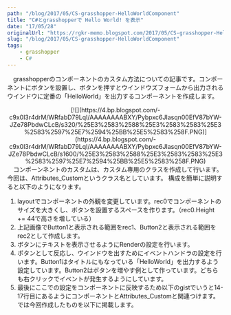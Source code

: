 ```yaml
---
path: "/blog/2017/05/CS-grasshopper-HelloWorldComponent"
title: "C#とgrasshopperで Hello World! を表示"
date: "17/05/28"
originalUrl: "https://rgkr-memo.blogspot.com/2017/05/CS-grasshopper-HelloWorldComponent.html"
slug: "/blog/2017/05/CS-grasshopper-HelloWorldComponent"
tags:
    - grasshopper
    - C#
---
```

　grasshopperのコンポーネントのカスタム方法についての記事です。コンポーネントにボタンを設置し、ボタンを押すとウインドウズフォームから出力されるウインドウに定番の「HelloWorld」を出力するコンポーネントを作成します。  

<div class="separator" style="clear: both; text-align: center;">[![](https://4.bp.blogspot.com/-c9x0l3r4drM/WRfabD79LqI/AAAAAAAABXY/Pybpxc6JIasqn00EfV87bYW-JZe78PbdwCLcB/s320/%25E3%2583%2588%25E3%2583%2583%25E3%2583%2597%25E7%2594%25BB%25E5%2583%258F.PNG)](https://4.bp.blogspot.com/-c9x0l3r4drM/WRfabD79LqI/AAAAAAAABXY/Pybpxc6JIasqn00EfV87bYW-JZe78PbdwCLcB/s1600/%25E3%2583%2588%25E3%2583%2583%25E3%2583%2597%25E7%2594%25BB%25E5%2583%258F.PNG)</div>  
　コンポーンネントのカスタムは、カスタム専用のクラスを作成して行います。今回は、Attributes_Customというクラス名としています。  
構成を簡単に説明すると以下のようになります。  

1.  layoutでコンポーネントの外観を変更しています。rec0でコンポーネントのサイズを大きくし、ボタンを設置するスペースを作ります。（rec0.Height += 44で高さを増している）
2.  上記画像でButton1と表示される範囲をrec1、Button2と表示される範囲をrec2として作成します。
3.  ボタンにテキストを表示させるようにRenderの設定を行います。
4.  ボタンとして反応し、ウインドウを出すためにイベントハンドラの設定を行います。Button1はタイトルにもなっている「HelloWorld」を出力するよう設定しています。Button2はボタンを増やす例として作っています。どちらも右クリックでイベントが発生するようにしています。
5.  最後にここでの設定をコンポーネントに反映するため以下のgistでいうと14-17行目にあるようにコンポーネントとAttributes_Customと関連つけます。では今回作成したものを以下に掲載します。   